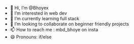 - 👋 Hi, I’m @Bhoyex
- 👀 I’m interested in web dev
- 🌱 I’m currently learning full stack
- 💞️ I’m looking to collaborate on beginner friendly projects
- 📫 How to reach me : mbd_bhoye on insta
- 😄 Pronouns: if/else          

<!---
Bhoyex/Bhoyex is a ✨ special ✨ repository because its `README.md` (this file) appears on your GitHub profile.
You can click the Preview link to take a look at your changes.
--->

